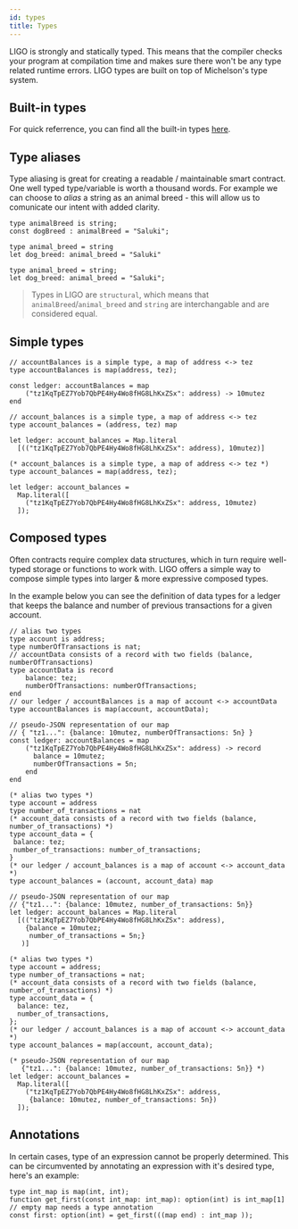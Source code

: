 ```yaml
---
id: types
title: Types
---
```


LIGO is strongly and statically typed. This means that the compiler checks your program at compilation time and makes sure there won't be any type related runtime errors. LIGO types are built on top of Michelson's type system. 

## Built-in types

For quick referrence, you can find all the built-in types [here](https://gitlab.com/ligolang/ligo/blob/dev/src/passes/operators/operators.ml#L35).

## Type aliases

Type aliasing is great for creating a readable / maintainable smart contract. One well typed type/variable is worth a thousand words. For example we can choose to *alias* a string as an animal breed - this will allow us to comunicate our intent with added clarity.

<!--DOCUSAURUS_CODE_TABS-->
<!--Pascaligo-->
```pascaligo
type animalBreed is string;
const dogBreed : animalBreed = "Saluki";
```

<!--CameLIGO-->

```cameligo
type animal_breed = string
let dog_breed: animal_breed = "Saluki"
```

<!--ReasonLIGO-->

```reasonligo
type animal_breed = string;
let dog_breed: animal_breed = "Saluki";
```

<!--END_DOCUSAURUS_CODE_TABS-->

> Types in LIGO are `structural`, which means that `animalBreed`/`animal_breed` and `string` are interchangable and are considered equal.

## Simple types
<!--DOCUSAURUS_CODE_TABS-->
<!--Pascaligo-->
```pascaligo
// accountBalances is a simple type, a map of address <-> tez
type accountBalances is map(address, tez);

const ledger: accountBalances = map
    ("tz1KqTpEZ7Yob7QbPE4Hy4Wo8fHG8LhKxZSx": address) -> 10mutez
end
```

<!--CameLIGO-->
```cameligo
// account_balances is a simple type, a map of address <-> tez
type account_balances = (address, tez) map

let ledger: account_balances = Map.literal
  [(("tz1KqTpEZ7Yob7QbPE4Hy4Wo8fHG8LhKxZSx": address), 10mutez)]
```

<!--ReasonLIGO-->
```reasonligo
(* account_balances is a simple type, a map of address <-> tez *)
type account_balances = map(address, tez);

let ledger: account_balances =
  Map.literal([
    ("tz1KqTpEZ7Yob7QbPE4Hy4Wo8fHG8LhKxZSx": address, 10mutez)
  ]);
```

<!--END_DOCUSAURUS_CODE_TABS-->

## Composed types

Often contracts require complex data structures, which in turn require well-typed storage or functions to work with. LIGO offers a simple way to compose simple types into larger & more expressive composed types.

In the example below you can see the definition of data types for a ledger that keeps the balance and number of previous transactions for a given account.

<!--DOCUSAURUS_CODE_TABS-->
<!--Pascaligo-->
```pascaligo
// alias two types
type account is address;
type numberOfTransactions is nat;
// accountData consists of a record with two fields (balance, numberOfTransactions)
type accountData is record
    balance: tez;
    numberOfTransactions: numberOfTransactions;
end
// our ledger / accountBalances is a map of account <-> accountData
type accountBalances is map(account, accountData);

// pseudo-JSON representation of our map
// { "tz1...": {balance: 10mutez, numberOfTransactions: 5n} }
const ledger: accountBalances = map
    ("tz1KqTpEZ7Yob7QbPE4Hy4Wo8fHG8LhKxZSx": address) -> record
      balance = 10mutez;
      numberOfTransactions = 5n;
    end
end
```

<!--CameLIGO-->
```cameligo
(* alias two types *)
type account = address
type number_of_transactions = nat
(* account_data consists of a record with two fields (balance, number_of_transactions) *)
type account_data = {
 balance: tez;
 number_of_transactions: number_of_transactions;
}
(* our ledger / account_balances is a map of account <-> account_data *)
type account_balances = (account, account_data) map

// pseudo-JSON representation of our map
// {"tz1...": {balance: 10mutez, number_of_transactions: 5n}}
let ledger: account_balances = Map.literal
  [(("tz1KqTpEZ7Yob7QbPE4Hy4Wo8fHG8LhKxZSx": address),
    {balance = 10mutez;
     number_of_transactions = 5n;}
   )]
```

<!--ReasonLIGO-->
```reasonligo
(* alias two types *)
type account = address;
type number_of_transactions = nat;
(* account_data consists of a record with two fields (balance, number_of_transactions) *)
type account_data = {
  balance: tez,
  number_of_transactions,
};
(* our ledger / account_balances is a map of account <-> account_data *)
type account_balances = map(account, account_data);

(* pseudo-JSON representation of our map
   {"tz1...": {balance: 10mutez, number_of_transactions: 5n}} *)
let ledger: account_balances =
  Map.literal([
    ("tz1KqTpEZ7Yob7QbPE4Hy4Wo8fHG8LhKxZSx": address,
     {balance: 10mutez, number_of_transactions: 5n})
  ]);

```

<!--END_DOCUSAURUS_CODE_TABS-->

## Annotations

In certain cases, type of an expression cannot be properly determined. This can be circumvented by annotating an expression with it's desired type, here's an example:

<!--DOCUSAURUS_CODE_TABS-->
<!--Pascaligo-->
```pascaligo
type int_map is map(int, int);
function get_first(const int_map: int_map): option(int) is int_map[1]
// empty map needs a type annotation
const first: option(int) = get_first(((map end) : int_map ));
```

<!--END_DOCUSAURUS_CODE_TABS-->